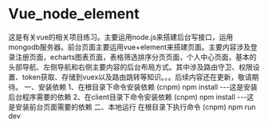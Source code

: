# Vue_node_element
这是有关vue的相关项目练习。主要运用node.js来搭建后台写接口，运用mongodb服务器。前台页面主要运用vue+element来搭建页面。主要内容涉及登录注册页面，echarts图表页面，表格筛选排序分页页面，个人中心页面，基本的头部导航、左侧导航和右侧主要内容的后台布局方式。其中涉及路由守卫、权限设置、token获取、存储到vuex以及路由跳转等知识。。。后续内容还在更新，敬请期待。
一、安装依赖
1、在根目录下命令安装依赖  (cnpm) npm install  ---这是安装后台程序需要的依赖
2、在client目录下命令安装依赖  (cnpm) npm install  ---这是安装前台页面需要的依赖
二、本地运行
在根目录下执行命令 (cnpm) npm run dev
